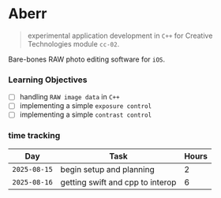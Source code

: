 # Aberr

> experimental application development in `C++` for Creative Technologies module `cc-02`.

Bare-bones RAW photo editing software for `iOS`.


### Learning Objectives

- [ ] handling `RAW image data` in `C++`
- [ ] implementing a simple `exposure control`
- [ ] implementing a simple `contrast control`

### time tracking

| **Day**      | Task                             | Hours |
| ------------ | -------------------------------- | ----- |
| `2025-08-15` | begin setup and planning         | 2     |
| `2025-08-16` | getting swift and cpp to interop | 6     |